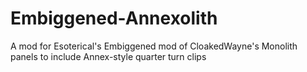 # Embiggened-Annexolith
A mod for Esoterical's Embiggened mod of CloakedWayne's Monolith panels to include Annex-style quarter turn clips
